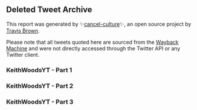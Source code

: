 ## Deleted Tweet Archive

This report was generated by ✨[cancel-culture](https://github.com/travisbrown/cancel-culture)✨,
an open source project by [Travis Brown](https://twitter.com/travisbrown).

Please note that all tweets quoted here are sourced from the
[Wayback Machine](https://web.archive.org) and were not directly accessed through the Twitter API or
any Twitter client.


### KeithWoodsYT - Part 1
### KeithWoodsYT - Part 2
### KeithWoodsYT - Part 3
